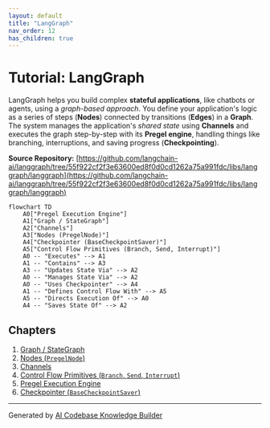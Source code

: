 ```yaml
---
layout: default
title: "LangGraph"
nav_order: 12
has_children: true
---
```


# Tutorial: LangGraph

LangGraph helps you build complex **stateful applications**, like chatbots or agents, using a *graph-based approach*.
You define your application's logic as a series of steps (**Nodes**) connected by transitions (**Edges**) in a **Graph**.
The system manages the application's *shared state* using **Channels** and executes the graph step-by-step with its **Pregel engine**, handling things like branching, interruptions, and saving progress (**Checkpointing**).


**Source Repository:** [https://github.com/langchain-ai/langgraph/tree/55f922cf2f3e63600ed8f0d0cd1262a75a991fdc/libs/langgraph/langgraph](https://github.com/langchain-ai/langgraph/tree/55f922cf2f3e63600ed8f0d0cd1262a75a991fdc/libs/langgraph/langgraph)

```mermaid
flowchart TD
    A0["Pregel Execution Engine"]
    A1["Graph / StateGraph"]
    A2["Channels"]
    A3["Nodes (PregelNode)"]
    A4["Checkpointer (BaseCheckpointSaver)"]
    A5["Control Flow Primitives (Branch, Send, Interrupt)"]
    A0 -- "Executes" --> A1
    A1 -- "Contains" --> A3
    A3 -- "Updates State Via" --> A2
    A0 -- "Manages State Via" --> A2
    A0 -- "Uses Checkpointer" --> A4
    A1 -- "Defines Control Flow With" --> A5
    A5 -- "Directs Execution Of" --> A0
    A4 -- "Saves State Of" --> A2
```

## Chapters

1. [Graph / StateGraph](01_graph___stategraph.md)
2. [Nodes (`PregelNode`)](02_nodes___pregelnode__.md)
3. [Channels](03_channels.md)
4. [Control Flow Primitives (`Branch`, `Send`, `Interrupt`)](04_control_flow_primitives___branch____send____interrupt__.md)
5. [Pregel Execution Engine](05_pregel_execution_engine.md)
6. [Checkpointer (`BaseCheckpointSaver`)](06_checkpointer___basecheckpointsaver__.md)


---

Generated by [AI Codebase Knowledge Builder](https://github.com/The-Pocket/Tutorial-Codebase-Knowledge)
